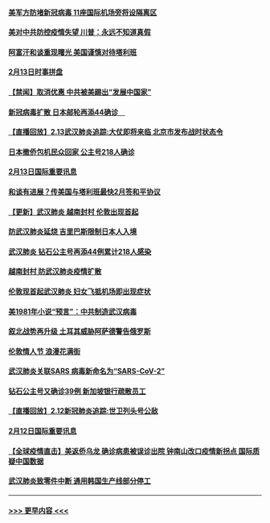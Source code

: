 #### [美军方防堵新冠病毒 11座国际机场旁将设隔离区](../pages/prog202/a102776870.md?t=02141322) 
#### [美对中共防控疫情失望 川普：永远不知道真假](../pages/prog202/a102776836.md?t=02141322) 
#### [阿富汗和谈重现曙光 美国谨慎对待塔利班](../pages/prog202/a102776748.md?t=02141322) 
#### [2月13日时事拼盘](../pages/prog202/a102776689.md?t=02141322) 
#### [【禁闻】取消优惠 中共被美踢出“发展中国家”](../pages/prog202/a102776670.md?t=02141322) 
#### [新冠病毒扩散 日本邮轮再添44确诊　](../pages/prog202/a102776518.md?t=02141322) 
#### [【直播回放】2.13武汉肺炎追踪:大仗即将来临 北京市发布战时状态令](../pages/prog202/a102776399.md?t=02141322) 
#### [日本撤侨包机民众回家 公主号218人确诊](../pages/prog202/a102776346.md?t=02141322) 
#### [2月13日国际重要讯息](../pages/prog202/a102776339.md?t=02141322) 
#### [和谈有进展？传美国与塔利班最快2月签和平协议](../pages/prog202/a102776291.md?t=02141322) 
#### [【更新】武汉肺炎 越南封村 伦敦出现首起](../pages/prog202/a102770740.md?t=02141322) 
#### [防武汉肺炎延烧 吉里巴斯限制日本人入境](../pages/prog202/a102776276.md?t=02141322) 
#### [武汉肺炎 钻石公主号再添44例累计218人感染](../pages/prog202/a102776089.md?t=02141322) 
#### [越南封村 防武汉肺炎疫情扩散](../pages/prog202/a102776214.md?t=02141322) 
#### [伦敦现首起武汉肺炎 妇女飞抵机场即出现症状](../pages/prog202/a102776031.md?t=02141322) 
#### [美1981年小说“预言”：中共制造武汉病毒](../pages/prog202/a102775980.md?t=02141322) 
#### [叙北战势再升级 土耳其威胁阿萨德警告俄罗斯](../pages/prog202/a102775904.md?t=02141322) 
#### [伦敦情人节 浪漫花满街](../pages/prog202/a102775786.md?t=02141322) 
#### [武汉肺炎关联SARS 病毒新命名为“SARS-CoV-2”](../pages/prog202/a102775719.md?t=02141322) 
#### [钻石公主号又确诊39例 新加坡银行疏散员工](../pages/prog202/a102775691.md?t=02141322) 
#### [【直播回放】2.12新冠肺炎追踪:世卫列头号公敌](../pages/prog202/a102775541.md?t=02141322) 
#### [2月12日国际重要讯息](../pages/prog202/a102775437.md?t=02141322) 
#### [【全球疫情直击】美返侨乌龙 确诊病患被误诊出院 钟南山改口疫情新拐点 国际质疑中国数据](../pages/prog202/a102775378.md?t=02141322) 
#### [武汉肺炎致零件中断 通用韩国生产线部分停工](../pages/prog202/a102775365.md?t=02141322) 

----
#### [ >>> 更早内容 <<< ](../indexes/prog202-earlier.md)
